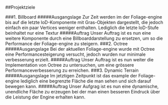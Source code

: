 ##Projektziele

###1. Billboard
#####Ausgangslage
Zur Zeit werden im der Foliage-engine bis auf die letzte loD-Komponente mit Gras-Objekten dargestellt, die jedoch einfach ein paar Vertices weniger enthalten. Lediglich die letzte loD-Stufe beinhaltet nur eine Textur
#####Auftrag 
Unser Auftrag ist es nun eine weitere Komponente durch eine Billboarddarstellung zu ersetzen, um so die Performance der Foliage-engine zu steigern.
###2. Octree
#####Ausgangslage
Bei der aktuellen Foliage-engine wurde mit Octree eine Performancesteigerung versucht, jedoch wurden nur minimale verbesserung erzielt.
#####Auftrag
Unser Auftrag ist es nun weiter die Implementation von Octree zu untersuchen, um eine grössere Performanceverbesserung zu erreichen.
###3. Dynamic Terrain
#####Ausgangslage
Im jetztigen Zeitpunkt ist das example der Foliage-engine lediglich eine begrenzte Fläche die man sehen und sich darauf bewegen kann.
#####Auftrag
Unser Aufgrag ist es nun eine dynamische, unendliche Fläche zu erzeugen bei der man einen besseren Eindruck über die Leistung der Engine erhalten kann.
